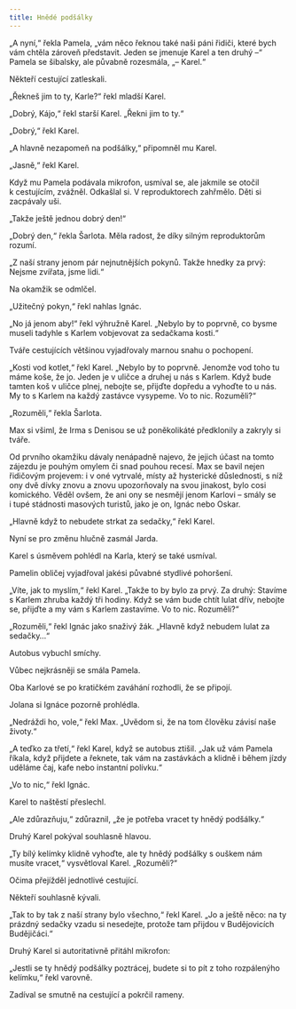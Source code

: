 ```yaml
---
title: Hnědé podšálky
---
```


„A nyní,“ řekla Pamela, „vám něco řeknou také naši páni řidiči, které bych vám chtěla zároveň představit. Jeden se jmenuje Karel a ten druhý –“ Pamela se šibalsky, ale půvabně rozesmála, „– Karel.“

  

Někteří cestující zatleskali.

„Řekneš jim to ty, Karle?“ řekl mladší Karel.

„Dobrý, Kájo,“ řekl starší Karel. „Řekni jim to ty.“

„Dobrý,“ řekl Karel.

„A hlavně nezapomeň na podšálky,“ připomněl mu Karel.

„Jasně,“ řekl Karel.

Když mu Pamela podávala mikrofon, usmíval se, ale jakmile se otočil k cestujícím, zvážněl. Odkašlal si. V reproduktorech zahřmělo. Děti si zacpávaly uši.

„Takže ještě jednou dobrý den!“

„Dobrý den,“ řekla Šarlota. Měla radost, že díky silným reproduktorům rozumí.

„Z naší strany jenom pár nejnutnějších pokynů. Takže hnedky za prvý: Nejsme zvířata, jsme lidi.“

Na okamžik se odmlčel.

„Užitečný pokyn,“ řekl nahlas Ignác.

„No já jenom aby!“ řekl výhružně Karel. „Nebylo by to poprvně, co bysme museli tadyhle s Karlem vobjevovat za sedačkama kosti.“

Tváře cestujících většinou vyjadřovaly marnou snahu o pochopení.

„Kosti vod kotlet,“ řekl Karel. „Nebylo by to poprvně. Jenomže vod toho tu máme koše, že jo. Jeden je v uličce a druhej u nás s Karlem. Když bude tamten koš v uličce plnej, nebojte se, přijďte dopředu a vyhoďte to u nás. My to s Karlem na každý zastávce vysypeme. Vo to nic. Rozuměli?“

„Rozuměli,“ řekla Šarlota.

Max si všiml, že Irma s Denisou se už poněkolikáté předklonily a zakryly si tváře.

Od prvního okamžiku dávaly nenápadně najevo, že jejich účast na tomto zájezdu je pouhým omylem či snad pouhou recesí. Max se bavil nejen řidičovým projevem: i v oné vytrvalé, místy až hysterické důslednosti, s níž ony dvě dívky znovu a znovu upozorňovaly na svou jinakost, bylo cosi komického. Věděl ovšem, že ani ony se nesmějí jenom Karlovi – smály se i tupé stádnosti masových turistů, jako je on, Ignác nebo Oskar.

„Hlavně když to nebudete strkat za sedačky,“ řekl Karel.

Nyní se pro změnu hlučně zasmál Jarda.

Karel s úsměvem pohlédl na Karla, který se také usmíval.

Pamelin obličej vyjadřoval jakési půvabné stydlivé pohoršení.

„Víte, jak to myslím,“ řekl Karel. „Takže to by bylo za prvý. Za druhý: Stavíme s Karlem zhruba každý tři hodiny. Když se vám bude chtít lulat dřív, nebojte se, přijďte a my vám s Karlem zastavíme. Vo to nic. Rozuměli?“

„Rozuměli,“ řekl Ignác jako snaživý žák. „Hlavně když nebudem lulat za sedačky…“

Autobus vybuchl smíchy.

Vůbec nejkrásněji se smála Pamela.

Oba Karlové se po kratičkém zaváhání rozhodli, že se připojí.

Jolana si Ignáce pozorně prohlédla.

„Nedráždi ho, vole,“ řekl Max. „Uvědom si, že na tom člověku závisí naše životy.“

„A teďko za třetí,“ řekl Karel, když se autobus ztišil. „Jak už vám Pamela říkala, když přijdete a řeknete, tak vám na zastávkách a klidně i během jízdy uděláme čaj, kafe nebo instantní polívku.“

„Vo to nic,“ řekl Ignác.

Karel to naštěstí přeslechl.

„Ale zdůrazňuju,“ zdůraznil, „že je potřeba vracet ty hnědý podšálky.“

Druhý Karel pokýval souhlasně hlavou.

„Ty bílý kelímky klidně vyhoďte, ale ty hnědý podšálky s ouškem nám musíte vracet,“ vysvětloval Karel. „Rozuměli?“

Očima přejížděl jednotlivé cestující.

Někteří souhlasně kývali.

„Tak to by tak z naší strany bylo všechno,“ řekl Karel. „Jo a ještě něco: na ty prázdný sedačky vzadu si nesedejte, protože tam přijdou v Budějovicích Budějičáci.“

Druhý Karel si autoritativně přitáhl mikrofon:

„Jestli se ty hnědý podšálky poztrácej, budete si to pít z toho rozpálenýho kelímku,“ řekl varovně.

Zadíval se smutně na cestující a pokrčil rameny.
